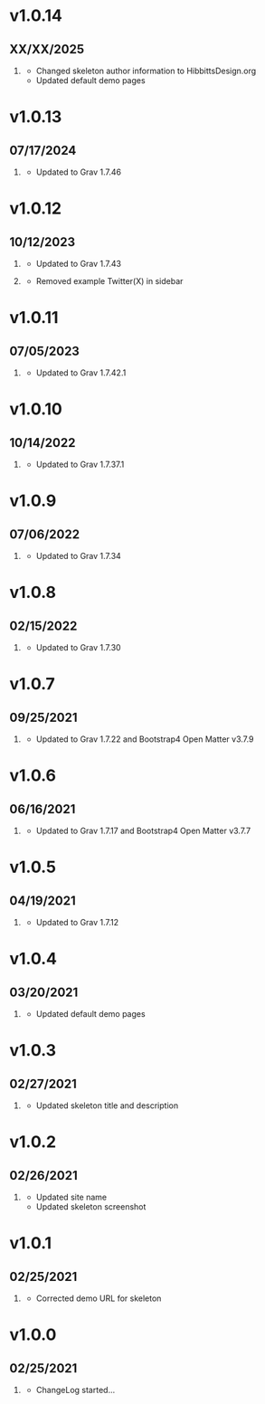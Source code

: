 # v1.0.14
## XX/XX/2025

1. [](#improved)
    * Changed skeleton author information to HibbittsDesign.org
    * Updated default demo pages

# v1.0.13
## 07/17/2024

1. [](#improved)
    * Updated to Grav 1.7.46

# v1.0.12
## 10/12/2023

1. [](#improved)
    * Updated to Grav 1.7.43

1. [](#bugfix)   
    * Removed example Twitter(X) in sidebar

# v1.0.11
## 07/05/2023

1. [](#improved)
    * Updated to Grav 1.7.42.1

# v1.0.10
## 10/14/2022

1. [](#improved)
    * Updated to Grav 1.7.37.1
    
# v1.0.9
## 07/06/2022

1. [](#improved)
    * Updated to Grav 1.7.34

# v1.0.8
## 02/15/2022

1. [](#improved)
    * Updated to Grav 1.7.30

# v1.0.7
## 09/25/2021

1. [](#improved)
    * Updated to Grav 1.7.22 and Bootstrap4 Open Matter v3.7.9

# v1.0.6
## 06/16/2021

1. [](#improved)
    * Updated to Grav 1.7.17 and Bootstrap4 Open Matter v3.7.7

# v1.0.5
## 04/19/2021

1. [](#improved)
    * Updated to Grav 1.7.12

# v1.0.4
## 03/20/2021

1. [](#improved)
    * Updated default demo pages

# v1.0.3
## 02/27/2021

1. [](#improved)
    * Updated skeleton title and description

# v1.0.2
## 02/26/2021

1. [](#improved)
    * Updated site name
    * Updated skeleton screenshot

# v1.0.1
## 02/25/2021

1. [](#bugfix)
    * Corrected demo URL for skeleton

# v1.0.0
## 02/25/2021

1. [](#new)
    * ChangeLog started...
